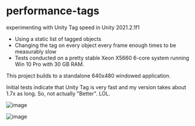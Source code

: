 # performance-tags
 experimenting with Unity Tag speed in Unity 2021.2.1f1
 
 <UL>
 <LI>Using a static list of tagged objects</LI>
 <LI>Changing the tag on every object every frame enough times to be measurably slow</LI>
 <LI>Tests conducted on a pretty stable Xeon X5660 6-core system running Win 10 Pro with 30 GB RAM.</LI>
 </UL>

This project builds to a standalone 640x480 windowed application.

Initial tests indicate that Unity Tag is very fast and my version takes about 1.7x as long. So, not actually "Better". LOL.

![image](https://user-images.githubusercontent.com/39740472/140593734-c6026ca6-c815-4c51-8894-21c3954ae316.png)

![image](https://user-images.githubusercontent.com/39740472/140593739-b5176bfe-56fe-4f92-8883-a6b42dbe7063.png)
